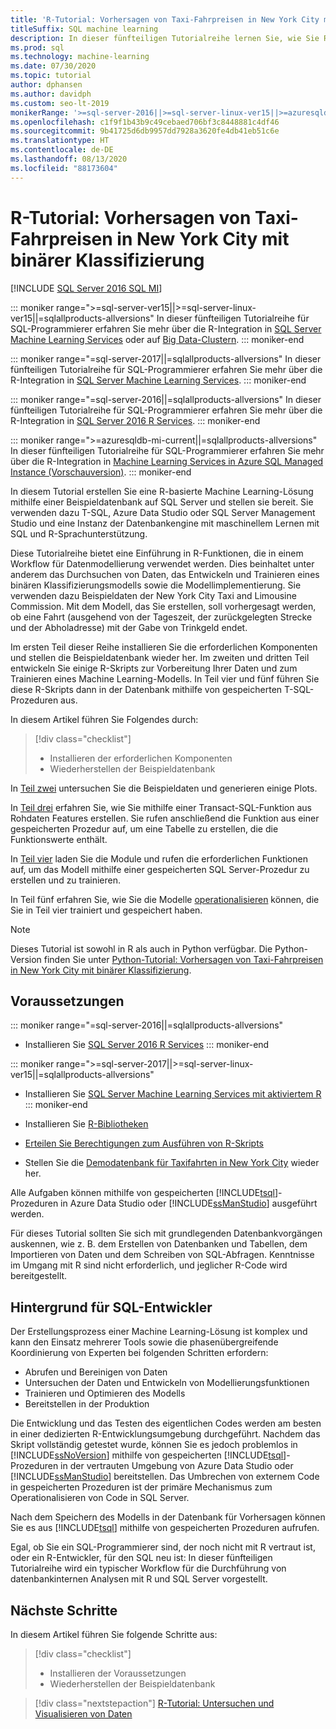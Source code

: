 ```yaml
---
title: 'R-Tutorial: Vorhersagen von Taxi-Fahrpreisen in New York City mit binärer Klassifizierung'
titleSuffix: SQL machine learning
description: In dieser fünfteiligen Tutorialreihe lernen Sie, wie Sie R-Code in gespeicherte Prozeduren von SQL Server und in T-SQL-Funktionen mit SQL Machine Learning einbetten, um Taxi-Fahrpreise in New York City mithilfe von binärer Klassifizierung vorherzusagen.
ms.prod: sql
ms.technology: machine-learning
ms.date: 07/30/2020
ms.topic: tutorial
author: dphansen
ms.author: davidph
ms.custom: seo-lt-2019
monikerRange: '>=sql-server-2016||>=sql-server-linux-ver15||>=azuresqldb-mi-current||=sqlallproducts-allversions'
ms.openlocfilehash: c1f9f1b43b9c49cebaed706bf3c8448881c4df46
ms.sourcegitcommit: 9b41725d6db9957dd7928a3620fe4db41eb51c6e
ms.translationtype: HT
ms.contentlocale: de-DE
ms.lasthandoff: 08/13/2020
ms.locfileid: "88173604"
---
```

# <a name="r-tutorial-predict-nyc-taxi-fares-with-binary-classification"></a>R-Tutorial: Vorhersagen von Taxi-Fahrpreisen in New York City mit binärer Klassifizierung
[!INCLUDE [SQL Server 2016 SQL MI](../../includes/applies-to-version/sqlserver2016-asdbmi.md)]

::: moniker range=">=sql-server-ver15||>=sql-server-linux-ver15||=sqlallproducts-allversions"
In dieser fünfteiligen Tutorialreihe für SQL-Programmierer erfahren Sie mehr über die R-Integration in [SQL Server Machine Learning Services](../sql-server-machine-learning-services.md) oder auf [Big Data-Clustern](../../big-data-cluster/machine-learning-services.md).
::: moniker-end

::: moniker range="=sql-server-2017||=sqlallproducts-allversions"
In dieser fünfteiligen Tutorialreihe für SQL-Programmierer erfahren Sie mehr über die R-Integration in [SQL Server Machine Learning Services](../sql-server-machine-learning-services.md).
::: moniker-end

::: moniker range="=sql-server-2016||=sqlallproducts-allversions"
In dieser fünfteiligen Tutorialreihe für SQL-Programmierer erfahren Sie mehr über die R-Integration in [SQL Server 2016 R Services](../sql-server-machine-learning-services.md).
::: moniker-end

::: moniker range=">=azuresqldb-mi-current||=sqlallproducts-allversions"
In dieser fünfteiligen Tutorialreihe für SQL-Programmierer erfahren Sie mehr über die R-Integration in [Machine Learning Services in Azure SQL Managed Instance (Vorschauversion)](/azure/azure-sql/managed-instance/machine-learning-services-overview).
::: moniker-end

In diesem Tutorial erstellen Sie eine R-basierte Machine Learning-Lösung mithilfe einer Beispieldatenbank auf SQL Server und stellen sie bereit. Sie verwenden dazu T-SQL, Azure Data Studio oder SQL Server Management Studio und eine Instanz der Datenbankengine mit maschinellem Lernen mit SQL und R-Sprachunterstützung.

Diese Tutorialreihe bietet eine Einführung in R-Funktionen, die in einem Workflow für Datenmodellierung verwendet werden. Dies beinhaltet unter anderem das Durchsuchen von Daten, das Entwickeln und Trainieren eines binären Klassifizierungsmodells sowie die Modellimplementierung. Sie verwenden dazu Beispieldaten der New York City Taxi and Limousine Commission. Mit dem Modell, das Sie erstellen, soll vorhergesagt werden, ob eine Fahrt (ausgehend von der Tageszeit, der zurückgelegten Strecke und der Abholadresse) mit der Gabe von Trinkgeld endet.

Im ersten Teil dieser Reihe installieren Sie die erforderlichen Komponenten und stellen die Beispieldatenbank wieder her. Im zweiten und dritten Teil entwickeln Sie einige R-Skripts zur Vorbereitung Ihrer Daten und zum Trainieren eines Machine Learning-Modells. In Teil vier und fünf führen Sie diese R-Skripts dann in der Datenbank mithilfe von gespeicherten T-SQL-Prozeduren aus.

In diesem Artikel führen Sie Folgendes durch:

> [!div class="checklist"]
> + Installieren der erforderlichen Komponenten
> + Wiederherstellen der Beispieldatenbank

In [Teil zwei](r-taxi-classification-explore-data.md) untersuchen Sie die Beispieldaten und generieren einige Plots.

In [Teil drei](r-taxi-classification-create-features.md) erfahren Sie, wie Sie mithilfe einer Transact-SQL-Funktion aus Rohdaten Features erstellen. Sie rufen anschließend die Funktion aus einer gespeicherten Prozedur auf, um eine Tabelle zu erstellen, die die Funktionswerte enthält.

In [Teil vier](r-taxi-classification-train-model.md) laden Sie die Module und rufen die erforderlichen Funktionen auf, um das Modell mithilfe einer gespeicherten SQL Server-Prozedur zu erstellen und zu trainieren.

In Teil fünf erfahren Sie, wie Sie die Modelle [operationalisieren](r-taxi-classification-deploy-model.md) können, die Sie in Teil vier trainiert und gespeichert haben.

> [!NOTE]
> Dieses Tutorial ist sowohl in R als auch in Python verfügbar. Die Python-Version finden Sie unter [Python-Tutorial: Vorhersagen von Taxi-Fahrpreisen in New York City mit binärer Klassifizierung](r-taxi-classification-introduction.md).

## <a name="prerequisites"></a>Voraussetzungen

::: moniker range="=sql-server-2016||=sqlallproducts-allversions"
+ Installieren Sie [SQL Server 2016 R Services](../install/sql-r-services-windows-install.md#verify-installation)
::: moniker-end

::: moniker range=">=sql-server-2017||>=sql-server-linux-ver15||=sqlallproducts-allversions"
+ Installieren Sie [SQL Server Machine Learning Services mit aktiviertem R](../install/sql-machine-learning-services-windows-install.md#verify-installation)
::: moniker-end

+ Installieren Sie [R-Bibliotheken](../package-management/r-package-information.md)

+ [Erteilen Sie Berechtigungen zum Ausführen von R-Skripts](../security/user-permission.md)

+ Stellen Sie die [Demodatenbank für Taxifahrten in New York City](demo-data-nyctaxi-in-sql.md) wieder her.

Alle Aufgaben können mithilfe von gespeicherten [!INCLUDE[tsql](../../includes/tsql-md.md)]-Prozeduren in Azure Data Studio oder [!INCLUDE[ssManStudio](../../includes/ssmanstudio-md.md)] ausgeführt werden.

Für dieses Tutorial sollten Sie sich mit grundlegenden Datenbankvorgängen auskennen, wie z. B. dem Erstellen von Datenbanken und Tabellen, dem Importieren von Daten und dem Schreiben von SQL-Abfragen. Kenntnisse im Umgang mit R sind nicht erforderlich, und jeglicher R-Code wird bereitgestellt.

## <a name="background-for-sql-developers"></a>Hintergrund für SQL-Entwickler

Der Erstellungsprozess einer Machine Learning-Lösung ist komplex und kann den Einsatz mehrerer Tools sowie die phasenübergreifende Koordinierung von Experten bei folgenden Schritten erfordern:

+ Abrufen und Bereinigen von Daten
+ Untersuchen der Daten und Entwickeln von Modellierungsfunktionen
+ Trainieren und Optimieren des Modells
+ Bereitstellen in der Produktion

Die Entwicklung und das Testen des eigentlichen Codes werden am besten in einer dedizierten R-Entwicklungsumgebung durchgeführt. Nachdem das Skript vollständig getestet wurde, können Sie es jedoch problemlos in [!INCLUDE[ssNoVersion](../../includes/ssnoversion-md.md)] mithilfe von gespeicherten [!INCLUDE[tsql](../../includes/tsql-md.md)]-Prozeduren in der vertrauten Umgebung von Azure Data Studio oder [!INCLUDE[ssManStudio](../../includes/ssmanstudio-md.md)] bereitstellen. Das Umbrechen von externem Code in gespeicherten Prozeduren ist der primäre Mechanismus zum Operationalisieren von Code in SQL Server.

Nach dem Speichern des Modells in der Datenbank für Vorhersagen können Sie es aus [!INCLUDE[tsql](../../includes/tsql-md.md)] mithilfe von gespeicherten Prozeduren aufrufen.

Egal, ob Sie ein SQL-Programmierer sind, der noch nicht mit R vertraut ist, oder ein R-Entwickler, für den SQL neu ist: In dieser fünfteiligen Tutorialreihe wird ein typischer Workflow für die Durchführung von datenbankinternen Analysen mit R und SQL Server vorgestellt.

## <a name="next-steps"></a>Nächste Schritte

In diesem Artikel führen Sie folgende Schritte aus:

> [!div class="checklist"]
> + Installieren der Voraussetzungen
> + Wiederherstellen der Beispieldatenbank

> [!div class="nextstepaction"]
> [R-Tutorial: Untersuchen und Visualisieren von Daten](r-taxi-classification-explore-data.md)